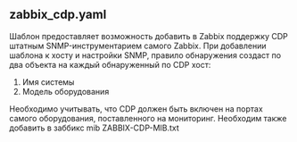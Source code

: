 ## zabbix_cdp.yaml
Шаблон предоставляет возможность добавить в Zabbix поддержку CDP штатным SNMP-инструментарием самого Zabbix.
При добавлении шаблона к хосту и настройки SNMP, правило обнаружения создаст по два объекта на каждый обнаруженный по CDP хост:
1. Имя системы
2. Модель оборудования

Необходимо учитывать, что CDP должен быть включен на портах самого оборудования, поставленного на мониторинг.
Необходим также добавить в заббикс mib ZABBIX-CDP-MIB.txt
